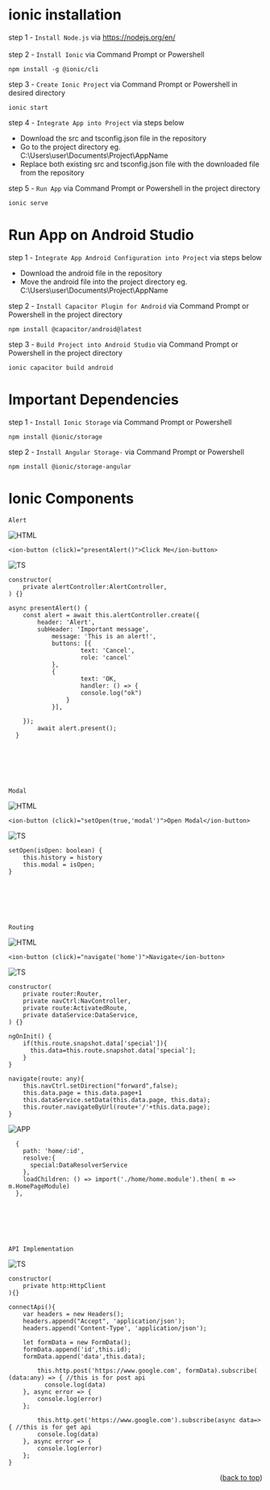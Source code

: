 <a name="readme-top"></a>
# ionic installation

step 1 - `Install Node.js` via https://nodejs.org/en/<br><br>
step 2 - `Install Ionic` via Command Prompt or Powershell <br>

	npm install -g @ionic/cli
				 
step 3 - `Create Ionic Project` via Command Prompt or Powershell in desired directory <br>

	ionic start
step 4 - `Integrate App into Project` via steps below <br>
<ul>
	<li>Download the src and tsconfig.json file in the repository</li>
	<li>Go to the project directory eg. C:\Users\user\Documents\Project\AppName</li>
	<li>Replace both existing src and tsconfig.json file with the downloaded file from the repository</li>
</ul>
	
step 5 - `Run App` via Command Prompt or Powershell in the project directory<br>

	ionic serve

# Run App on Android Studio

step 1 - `Integrate App Android Configuration into Project` via steps below <br>
<ul>
	<li>Download the android file in the repository</li>
	<li>Move the android file into the project directory eg. C:\Users\user\Documents\Project\AppName</li>
</ul>

step 2 - `Install Capacitor Plugin for Android` via Command Prompt or Powershell in the project directory<br>

	npm install @capacitor/android@latest

step 3 - `Build Project into Android Studio` via Command Prompt or Powershell in the project directory<br>

	ionic capacitor build android

 # Important Dependencies
 step 1 - `Install Ionic Storage` via Command Prompt or Powershell <br>

	npm install @ionic/storage

 step 2 - `Install Angular Storage-` via Command Prompt or Powershell <br>

	npm install @ionic/storage-angular

 # Ionic Components

`Alert`

![HTML][HTML]


	<ion-button (click)="presentAlert()">Click Me</ion-button>

![TS][TS]


	constructor(
		private alertController:AlertController,
	) {}
 
	async presentAlert() {
		const alert = await this.alertController.create({
			header: 'Alert',
			subHeader: 'Important message',
	      		message: 'This is an alert!',
		      	buttons: [{
		            	text: 'Cancel',
		            	role: 'cancel'
		        },
	          	{
	            		text: 'OK,
	            		handler: () => {
	              		console.log("ok")
	            	}
	          	}],
	
		});
	    	await alert.present();
	  }

<br>
<br>
<br>
<br>

`Modal`

![HTML][HTML]


	<ion-button (click)="setOpen(true,'modal')">Open Modal</ion-button>

![TS][TS]

	setOpen(isOpen: boolean) {
		this.history = history
		this.modal = isOpen;
	}

<br>
<br>
<br>
<br>

`Routing`

![HTML][HTML]


	<ion-button (click)="navigate('home')">Navigate</ion-button>

![TS][TS]

	constructor(
	    private router:Router,
	    private navCtrl:NavController,
	    private route:ActivatedRoute,
	    private dataService:DataService,
	) {}

	ngOnInit() {
	    if(this.route.snapshot.data['special']){
	      this.data=this.route.snapshot.data['special'];
	    }
	}
   
	navigate(route: any){
	    this.navCtrl.setDirection("forward",false);
	    this.data.page = this.data.page+1
	    this.dataService.setData(this.data.page, this.data);
	    this.router.navigateByUrl(route+'/'+this.data.page);
	}

![APP][APP]

	  {
	    path: 'home/:id',
	    resolve:{
	      special:DataResolverService
	    }, 
	    loadChildren: () => import('./home/home.module').then( m => m.HomePageModule)
	  },

<br>
<br>
<br>
<br> 

`API Implementation`

![TS][TS]

	constructor(
 		private http:HttpClient
	){}

 	connectApi(){
		var headers = new Headers();
		headers.append("Accept", 'application/json');
		headers.append('Content-Type', 'application/json');
			
		let formData = new FormData();
		formData.append('id',this.id);
		formData.append('data',this.data);

	     	this.http.post('https://www.google.com', formData).subscribe( (data:any) => { //this is for post api
		      console.log(data)
		}, async error => {
	 		console.log(error)
		};

      		this.http.get('https://www.google.com').subscribe(async data=>{ //this is for get api
			console.log(data)
		}, async error => {
	 		console.log(error)
		};
   	}




<p align="right">(<a href="#readme-top">back to top</a>)</p>

[HTML]:https://img.shields.io/badge/HTML-239120?style=for-the-badge&logo=html5&logoColor=white
[TS]: https://img.shields.io/badge/TypeScript-007ACC?style=for-the-badge&logo=typescript&logoColor=white
[APP]: https://img.shields.io/badge/-app%E2%80%93routing.module.ts-lightblue


	
